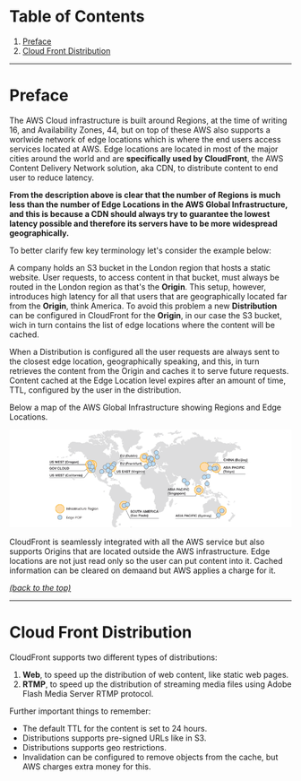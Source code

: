 # Table of Contents

1. [Preface](README.md#markdown-header-preface)
2. [Cloud Front Distribution](README.md#markdown-header-cloud-front-distribution)

* * *

# Preface

The AWS Cloud infrastructure is built around Regions, at the time of writing 16, and Availability Zones, 44, but on top of these AWS also supports a worlwide network of edge locations which is where the end users access services located at AWS. Edge locations are located in most of the major cities around the world and are **specifically used by CloudFront**, the AWS Content Delivery Network solution, aka CDN, to distribute content to end user to reduce latency. 

**From the description above is clear that the number of Regions is much less than the number of Edge Locations in the AWS Global Infrastructure, and this is because a CDN should always try to guarantee the lowest latency possible and therefore its servers have to be more widespread geographically.**

To better clarify few key terminology let's consider the example below:

A company holds an S3 bucket in the London region that hosts a static website. User requests, to access content in that bucket, must always be routed in the London region as that's the **Origin**. This setup, however, introduces high latency for all that users that are geographically located far from the **Origin**, think America. To avoid this problem a new **Distribution** can be configured in CloudFront for the **Origin**, in our case the S3 bucket, wich in turn contains the list of edge locations where the content will be cached.

When a Distribution is configured all the user requests are always sent to the closest edge location, geographically speaking, and this, in turn retrieves the content from the Origin and caches it to serve future requests. Content cached at the Edge Location level expires after an amount of time, TTL, configured by the user in the distribution.

Below a map of the AWS Global Infrastructure showing Regions and Edge Locations.

![alt text](aws-global-infrastructure.png "AWS Global Infrastructure")

CloudFront is seamlessly integrated with all the AWS service but also supports Origins that are located outside the AWS infrastructure. Edge locations are not just read only so the user can put content into it. Cached information can be cleared on demaand but AWS applies a charge for it.

[*(back to the top)*](README.md#markdown-header-table-of-contents)

* * *

# Cloud Front Distribution

CloudFront supports two different types of distributions:

1. **Web**, to speed up the distribution of web content, like static web pages.
2. **RTMP**,  to speed up the distribution of streaming media files using Adobe Flash Media Server RTMP protocol.

Further important things to remember:

- The default TTL for the content is set to 24 hours. 
- Distributions supports pre-signed URLs like in S3.
- Distributions supports geo restrictions. 
- Invalidation can be configured to remove objects from the cache, but AWS charges extra money for this.